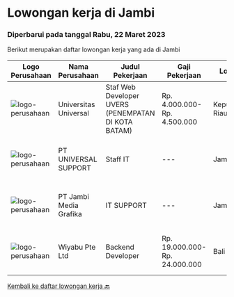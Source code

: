 
  # Lowongan kerja di Jambi

  ### Diperbarui pada tanggal Rabu, 22 Maret 2023

  Berikut merupakan daftar lowongan kerja yang ada di Jambi

  |Logo Perusahaan | Nama Perusahaan | Judul Pekerjaan | Gaji Pekerjaan | Lokasi | Deskripsi | Tanggal diunggah | Pranala |
  | -------------- | --------------- | --------------- | --------- | --------- | -------------- | ------- | ----------- |
  |![logo-perusahaan](https://image-service-cdn.seek.com.au/872a4f5f67ec54088d1d3b199ea228bef1b40ae9/ee4dce1061f3f616224767ad58cb2fc751b8d2dc)|Universitas Universal|Staf Web Developer UVERS (PENEMPATAN DI KOTA BATAM)|Rp. 4.000.000-Rp. 4.500.000|Kepulauan Riau|-Minimal Lulusan S1 Bidang Ilmu Komputer/ Pemrograman-Menguasai konsep web dasar (PHP,HTML,JavaScript,Jquery,etc)-Menguasai framework Laravel dan...|Senin, 20 Maret 2023|https://www.jobstreet.co.id/id/job/staf-web-developer-uvers-penempatan-di-kota-batam-4268578?token=0~6bb68667-5c92-43f4-b18c-7ccfd26b7013&sectionRank=1&jobId=jobstreet-id-job-4268578|
|![logo-perusahaan](https://image-service-cdn.seek.com.au/1227a174590ab5c7690d4dbfcfc78b1beafe4c63/ee4dce1061f3f616224767ad58cb2fc751b8d2dc)|PT UNIVERSAL SUPPORT|Staff IT|---|Jambi|STAFF ITKualifikasi Minimal Pendidikan S1 Tehnik Informatika / Ilmu komputer Berpengalaman dibidangnya minimal 5 tahun Mampu melakukan Instalasi,...|Rabu, 08 Maret 2023|https://www.jobstreet.co.id/id/job/staff-it-4254262?token=0~6bb68667-5c92-43f4-b18c-7ccfd26b7013&sectionRank=2&jobId=jobstreet-id-job-4254262|
|![logo-perusahaan](https://i.ibb.co/sqvTCh9/112815900-stock-vector-no-image-available-icon-flat-vector.webp)|PT Jambi Media Grafika|IT SUPPORT|---|Jambi|Kualifikasi Pekerjaan Pendidikan minimal S1 (Teknik Komputer &amp; Jaringan/IT) Hard Skill Menguasai teknologi jaringan dan troubeshooting hardware...|Kamis, 23 Februari 2023|https://www.jobstreet.co.id/id/job/it-support-4237262?token=0~6bb68667-5c92-43f4-b18c-7ccfd26b7013&sectionRank=3&jobId=jobstreet-id-job-4237262|
|![logo-perusahaan](https://image-service-cdn.seek.com.au/e13756199e756316cd8d6e825606ffddc7a55513/ee4dce1061f3f616224767ad58cb2fc751b8d2dc)|Wiyabu Pte Ltd|Backend Developer|Rp. 19.000.000-Rp. 24.000.000|Bali|Jonajo Consulting LLC is a software development firm located in the heart of Silicon Valley, California. We specialize in developing AI-powered mobile...|Kamis, 23 Februari 2023|https://www.jobstreet.co.id/id/job/backend-developer-10479124/origin/sg?token=0~6bb68667-5c92-43f4-b18c-7ccfd26b7013&sectionRank=4&jobId=jobstreet-sg-job-10479124|


  [Kembali ke daftar lowongan kerja 🔙](../README.md#daftar-lowongan-kerja)
  